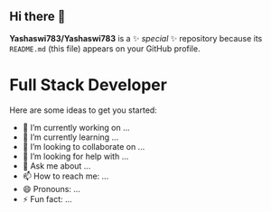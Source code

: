 ## Hi there 👋


**Yashaswi783/Yashaswi783** is a ✨ _special_ ✨ repository because its `README.md` (this file) appears on your GitHub profile.
<h1>Full Stack Developer</h1>

Here are some ideas to get you started:

- 🔭 I’m currently working on ...
- 🌱 I’m currently learning ...
- 👯 I’m looking to collaborate on ...
- 🤔 I’m looking for help with ...
- 💬 Ask me about ...
- 📫 How to reach me: ...
- 😄 Pronouns: ...
- ⚡ Fun fact: ...

